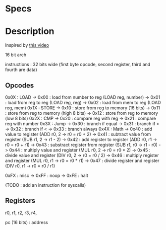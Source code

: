 # Specs

# Description

Inspired by [this video](https://www.youtube.com/watch?v=wjHlvQfo5uI)

16 bit arch

instructions : 32 bits wide (first byte opcode, second register, third and fourth are data)

## Opcodes

0x0X : LOAD
-> 0x00 : load from number to reg (LOAD reg, number)
-> 0x01 : load from reg to reg (LOAD reg, reg)
-> 0x02 : load from mem to reg (LOAD reg, mem)
0x1X : STORE
-> 0x10 : store from reg to memory (16 bits)
-> 0x11 : store from reg to memory (high 8 bits)
-> 0x12 : store from reg to memory (low 8 bits)
0x2X : CMP
-> 0x20 : compare reg with reg
-> 0x21 : compare reg with number
0x3X : Jump
-> 0x30 : branch if equal
-> 0x31 : branch if >
-> 0x32 : branch if <
-> 0x33 : branch always
0x4X : Math
-> 0x40 : add value to register (ADD r0, 2 -> r0 = r0 + 2)
-> 0x41 : subtract value from register (SUB r1, 2 -> r1 - 2)
-> 0x42 : add register to register (ADD r0, r1 -> r0 = r0 + r1)
-> 0x43 : substract register from register (SUB r1, r0 -> r1 - r0)
-> 0x44 : multiply value and register (MUL r0, 2 -> r0 = r0 * 2)
-> 0x45 : divide value and register (DIV r0, 2 -> r0 = r0 / 2)
-> 0x46 : multiply register and register (MUL r0, r1 -> r0 = r0 * r1)
-> 0x47 : divide register and register (DIV r0, r1 -> r0 = r0 / r1)

0xFX : misc
-> 0xFF : noop
-> 0xFE : halt


(TODO : add an instruction for syscalls)


## Registers

r0, r1, r2, r3, r4, 

pc (16 bits) : address